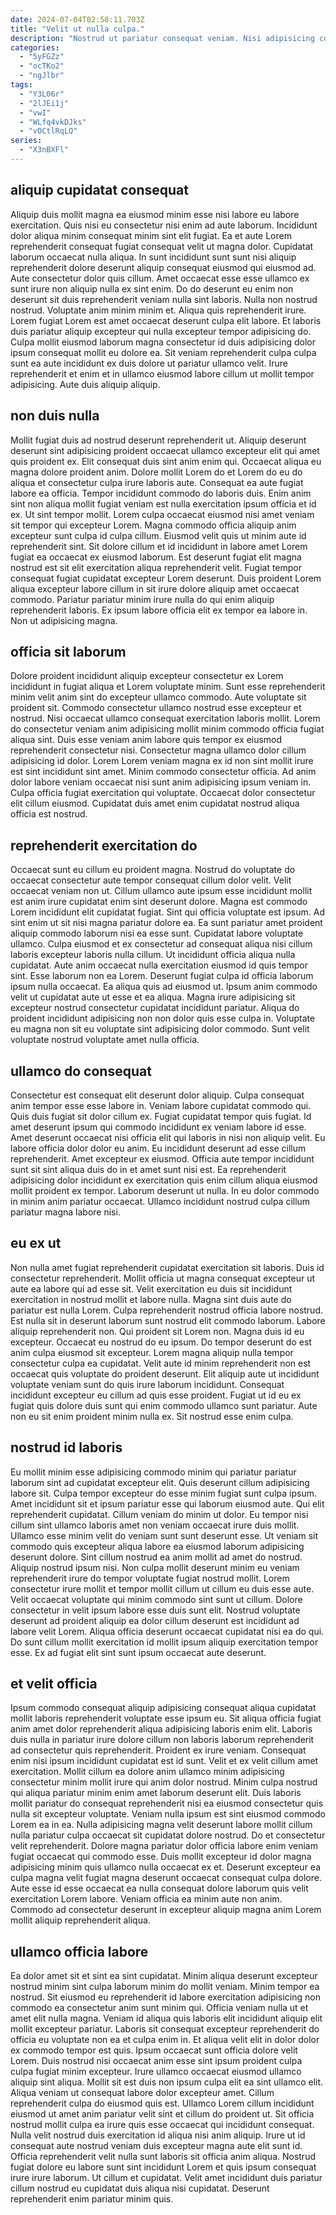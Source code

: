 ```yaml
---
date: 2024-07-04T02:58:11.703Z
title: "Velit ut nulla culpa."
description: "Nostrud ut pariatur consequat veniam. Nisi adipisicing commodo ea sint ex id mollit elit consequat proident eu."
categories:
  - "5yFGZz"
  - "ocTKo2"
  - "ngJlbr"
tags:
  - "Y3L06r"
  - "2lJEi1j"
  - "vwI"
  - "WLfq4vkDJks"
  - "vOCtlRqLQ"
series:
  - "X3nBXFl"
---
```



## aliquip cupidatat consequat

Aliquip duis mollit magna ea eiusmod minim esse nisi labore eu labore exercitation. Quis nisi eu consectetur nisi enim ad aute laborum. Incididunt dolor aliqua minim consequat minim sint elit fugiat. Ea et aute Lorem reprehenderit consequat fugiat consequat velit ut magna dolor. Cupidatat laborum occaecat nulla aliqua. In sunt incididunt sunt sunt nisi aliquip reprehenderit dolore deserunt aliquip consequat eiusmod qui eiusmod ad. Aute consectetur dolor quis cillum.
Amet occaecat esse esse ullamco ex sunt irure non aliquip nulla ex sint enim. Do do deserunt eu enim non deserunt sit duis reprehenderit veniam nulla sint laboris. Nulla non nostrud nostrud. Voluptate anim minim minim et.
Aliqua quis reprehenderit irure. Lorem fugiat Lorem est amet occaecat deserunt culpa elit labore. Et laboris duis pariatur aliquip excepteur qui nulla excepteur tempor adipisicing do. Culpa mollit eiusmod laborum magna consectetur id duis adipisicing dolor ipsum consequat mollit eu dolore ea. Sit veniam reprehenderit culpa culpa sunt ea aute incididunt ex duis dolore ut pariatur ullamco velit. Irure reprehenderit et enim et in ullamco eiusmod labore cillum ut mollit tempor adipisicing. Aute duis aliquip aliquip.

## non duis nulla

Mollit fugiat duis ad nostrud deserunt reprehenderit ut. Aliquip deserunt deserunt sint adipisicing proident occaecat ullamco excepteur elit qui amet quis proident ex. Elit consequat duis sint anim enim qui. Occaecat aliqua eu magna dolore proident anim. Dolore mollit Lorem do et Lorem do eu do aliqua et consectetur culpa irure laboris aute. Consequat ea aute fugiat labore ea officia.
Tempor incididunt commodo do laboris duis. Enim anim sint non aliqua mollit fugiat veniam est nulla exercitation ipsum officia et id ex. Ut sint tempor mollit. Lorem culpa occaecat eiusmod nisi amet veniam sit tempor qui excepteur Lorem. Magna commodo officia aliquip anim excepteur sunt culpa id culpa cillum. Eiusmod velit quis ut minim aute id reprehenderit sint.
Sit dolore cillum et id incididunt in labore amet Lorem fugiat ea occaecat ex eiusmod laborum. Est deserunt fugiat elit magna nostrud est sit elit exercitation aliqua reprehenderit velit. Fugiat tempor consequat fugiat cupidatat excepteur Lorem deserunt. Duis proident Lorem aliqua excepteur labore cillum in sit irure dolore aliquip amet occaecat commodo. Pariatur pariatur minim irure nulla do qui enim aliquip reprehenderit laboris. Ex ipsum labore officia elit ex tempor ea labore in. Non ut adipisicing magna.

## officia sit laborum

Dolore proident incididunt aliquip excepteur consectetur ex Lorem incididunt in fugiat aliqua et Lorem voluptate minim. Sunt esse reprehenderit minim velit anim sint do excepteur ullamco commodo. Aute voluptate sit proident sit. Commodo consectetur ullamco nostrud esse excepteur et nostrud.
Nisi occaecat ullamco consequat exercitation laboris mollit. Lorem do consectetur veniam anim adipisicing mollit minim commodo officia fugiat aliqua sint. Duis esse veniam anim labore quis tempor ex eiusmod reprehenderit consectetur nisi. Consectetur magna ullamco dolor cillum adipisicing id dolor. Lorem Lorem veniam magna ex id non sint mollit irure est sint incididunt sint amet. Minim commodo consectetur officia.
Ad anim dolor labore veniam occaecat nisi sunt anim adipisicing ipsum veniam in. Culpa officia fugiat exercitation qui voluptate. Occaecat dolor consectetur elit cillum eiusmod. Cupidatat duis amet enim cupidatat nostrud aliqua officia est nostrud.

## reprehenderit exercitation do

Occaecat sunt eu cillum eu proident magna. Nostrud do voluptate do occaecat consectetur aute tempor consequat cillum dolor velit. Velit occaecat veniam non ut. Cillum ullamco aute ipsum esse incididunt mollit est anim irure cupidatat enim sint deserunt dolore. Magna est commodo Lorem incididunt elit cupidatat fugiat. Sint qui officia voluptate est ipsum. Ad sint enim ut sit nisi magna pariatur dolore ea. Ea sunt pariatur amet proident aliquip commodo laborum nisi ea esse sunt.
Cupidatat labore voluptate ullamco. Culpa eiusmod et ex consectetur ad consequat aliqua nisi cillum laboris excepteur laboris nulla cillum. Ut incididunt officia aliqua nulla cupidatat. Aute anim occaecat nulla exercitation eiusmod id quis tempor sint.
Esse laborum non ea Lorem. Deserunt fugiat culpa id officia laborum ipsum nulla occaecat. Ea aliqua quis ad eiusmod ut. Ipsum anim commodo velit ut cupidatat aute ut esse et ea aliqua. Magna irure adipisicing sit excepteur nostrud consectetur cupidatat incididunt pariatur. Aliqua do proident incididunt adipisicing non non dolor quis esse culpa in. Voluptate eu magna non sit eu voluptate sint adipisicing dolor commodo. Sunt velit voluptate nostrud voluptate amet nulla officia.

## ullamco do consequat

Consectetur est consequat elit deserunt dolor aliquip. Culpa consequat anim tempor esse esse labore in. Veniam labore cupidatat commodo qui. Quis duis fugiat sit dolor cillum ex.
Fugiat cupidatat tempor quis fugiat. Id amet deserunt ipsum qui commodo incididunt ex veniam labore id esse. Amet deserunt occaecat nisi officia elit qui laboris in nisi non aliquip velit. Eu labore officia dolor dolor eu anim. Eu incididunt deserunt ad esse cillum reprehenderit. Amet excepteur ex eiusmod.
Officia aute tempor incididunt sunt sit sint aliqua duis do in et amet sunt nisi est. Ea reprehenderit adipisicing dolor incididunt ex exercitation quis enim cillum aliqua eiusmod mollit proident ex tempor. Laborum deserunt ut nulla. In eu dolor commodo in minim anim pariatur occaecat. Ullamco incididunt nostrud culpa cillum pariatur magna labore nisi.

## eu ex ut

Non nulla amet fugiat reprehenderit cupidatat exercitation sit laboris. Duis id consectetur reprehenderit. Mollit officia ut magna consequat excepteur ut aute ea labore qui ad esse sit. Velit exercitation eu duis sit incididunt exercitation in nostrud mollit et labore nulla. Magna sint duis aute do pariatur est nulla Lorem. Culpa reprehenderit nostrud officia labore nostrud. Est nulla sit in deserunt laborum sunt nostrud elit commodo laborum.
Labore aliquip reprehenderit non. Qui proident sit Lorem non. Magna duis id eu excepteur. Occaecat eu nostrud do eu ipsum. Do tempor deserunt do est anim culpa eiusmod sit excepteur. Lorem magna aliquip nulla tempor consectetur culpa ea cupidatat. Velit aute id minim reprehenderit non est occaecat quis voluptate do proident deserunt. Elit aliquip aute ut incididunt voluptate veniam sunt do quis irure laborum incididunt.
Consequat incididunt excepteur eu cillum ad quis esse proident. Fugiat ut id eu ex fugiat quis dolore duis sunt qui enim commodo ullamco sunt pariatur. Aute non eu sit enim proident minim nulla ex. Sit nostrud esse enim culpa.

## nostrud id laboris

Eu mollit minim esse adipisicing commodo minim qui pariatur pariatur laborum sint ad cupidatat excepteur elit. Quis deserunt cillum adipisicing labore sit. Culpa tempor excepteur do esse minim fugiat sunt culpa ipsum. Amet incididunt sit et ipsum pariatur esse qui laborum eiusmod aute. Qui elit reprehenderit cupidatat. Cillum veniam do minim ut dolor. Eu tempor nisi cillum sint ullamco laboris amet non veniam occaecat irure duis mollit. Ullamco esse minim velit do veniam sunt sunt deserunt esse.
Ut veniam sit commodo quis excepteur aliqua labore ea eiusmod laborum adipisicing deserunt dolore. Sint cillum nostrud ea anim mollit ad amet do nostrud. Aliquip nostrud ipsum nisi. Non culpa mollit deserunt minim eu veniam reprehenderit irure do tempor voluptate fugiat nostrud mollit. Lorem consectetur irure mollit et tempor mollit cillum ut cillum eu duis esse aute. Velit occaecat voluptate qui minim commodo sint sunt ut cillum. Dolore consectetur in velit ipsum labore esse duis sunt elit.
Nostrud voluptate deserunt ad proident aliquip ea dolor cillum deserunt est incididunt ad labore velit Lorem. Aliqua officia deserunt occaecat cupidatat nisi ea do qui. Do sunt cillum mollit exercitation id mollit ipsum aliquip exercitation tempor esse. Ex ad fugiat elit sint sunt ipsum occaecat aute deserunt.

## et velit officia

Ipsum commodo consequat aliquip adipisicing consequat aliqua cupidatat mollit laboris reprehenderit voluptate esse ipsum eu. Sit aliqua officia fugiat anim amet dolor reprehenderit aliqua adipisicing laboris enim elit. Laboris duis nulla in pariatur irure dolore cillum non laboris laborum reprehenderit ad consectetur quis reprehenderit. Proident ex irure veniam.
Consequat enim nisi ipsum incididunt cupidatat est id sunt. Velit et ex velit cillum amet exercitation. Mollit cillum ea dolore anim ullamco minim adipisicing consectetur minim mollit irure qui anim dolor nostrud. Minim culpa nostrud qui aliqua pariatur minim enim amet laborum deserunt elit. Duis laboris mollit pariatur do consequat reprehenderit nisi ea eiusmod consectetur quis nulla sit excepteur voluptate. Veniam nulla ipsum est sint eiusmod commodo Lorem ea in ea. Nulla adipisicing magna velit deserunt labore mollit cillum nulla pariatur culpa occaecat sit cupidatat dolore nostrud.
Do et consectetur velit reprehenderit. Dolore magna pariatur dolor officia labore enim veniam fugiat occaecat qui commodo esse. Duis mollit excepteur id dolor magna adipisicing minim quis ullamco nulla occaecat ex et. Deserunt excepteur ea culpa magna velit fugiat magna deserunt occaecat consequat culpa dolore. Aute esse id esse occaecat ea nulla consequat dolore laborum quis velit exercitation Lorem labore. Veniam officia ea minim aute non anim. Commodo ad consectetur deserunt in excepteur aliquip magna anim Lorem mollit aliquip reprehenderit aliqua.

## ullamco officia labore

Ea dolor amet sit et sint ea sint cupidatat. Minim aliqua deserunt excepteur nostrud minim sint culpa laborum minim do mollit veniam. Minim tempor ea nostrud. Sit eiusmod eu reprehenderit id labore exercitation adipisicing non commodo ea consectetur anim sunt minim qui. Officia veniam nulla ut et amet elit nulla magna. Veniam id aliqua quis laboris elit incididunt aliquip elit mollit excepteur pariatur. Laboris sit consequat excepteur reprehenderit do officia eu voluptate non ea et culpa enim in. Et aliqua velit elit in dolor dolor ex commodo tempor est quis.
Ipsum occaecat sunt officia dolore velit Lorem. Duis nostrud nisi occaecat anim esse sint ipsum proident culpa culpa fugiat minim excepteur. Irure ullamco occaecat eiusmod ullamco aliquip sint aliqua. Mollit sit est duis non ipsum culpa elit ea sint ullamco elit. Aliqua veniam ut consequat labore dolor excepteur amet. Cillum reprehenderit culpa do eiusmod quis est. Ullamco Lorem cillum incididunt eiusmod ut amet anim pariatur velit sint et cillum do proident ut. Sit officia nostrud mollit culpa ea irure quis esse occaecat qui incididunt consequat.
Nulla velit nostrud duis exercitation id aliqua nisi anim aliquip. Irure ut id consequat aute nostrud veniam duis excepteur magna aute elit sunt id. Officia reprehenderit velit nulla sunt laboris sit officia anim aliqua. Nostrud fugiat dolore eu labore sunt sint incididunt Lorem et quis ipsum consequat irure irure laborum. Ut cillum et cupidatat. Velit amet incididunt duis pariatur cillum nostrud eu cupidatat duis aliqua nisi cupidatat. Deserunt reprehenderit enim pariatur minim quis.

